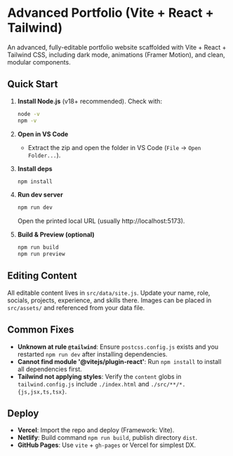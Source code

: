 # Advanced Portfolio (Vite + React + Tailwind)

An advanced, fully-editable portfolio website scaffolded with Vite + React + Tailwind CSS, including dark mode, animations (Framer Motion), and clean, modular components.

## Quick Start

1. **Install Node.js** (v18+ recommended). Check with:
   ```bash
   node -v
   npm -v
   ```

2. **Open in VS Code**
   - Extract the zip and open the folder in VS Code (`File` → `Open Folder...`).

3. **Install deps**
   ```bash
   npm install
   ```

4. **Run dev server**
   ```bash
   npm run dev
   ```
   Open the printed local URL (usually http://localhost:5173).

5. **Build & Preview (optional)**
   ```bash
   npm run build
   npm run preview
   ```

## Editing Content

All editable content lives in `src/data/site.js`. Update your name, role, socials, projects, experience, and skills there. Images can be placed in `src/assets/` and referenced from your data file.

## Common Fixes

- **Unknown at rule `@tailwind`**: Ensure `postcss.config.js` exists and you restarted `npm run dev` after installing dependencies.
- **Cannot find module '@vitejs/plugin-react'**: Run `npm install` to install all dependencies first.
- **Tailwind not applying styles**: Verify the `content` globs in `tailwind.config.js` include `./index.html` and `./src/**/*.{js,jsx,ts,tsx}`.

## Deploy

- **Vercel**: Import the repo and deploy (Framework: Vite).  
- **Netlify**: Build command `npm run build`, publish directory `dist`.  
- **GitHub Pages**: Use `vite` + `gh-pages` or Vercel for simplest DX.
